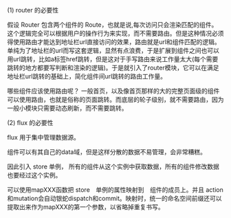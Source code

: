 (1) router 的必要性

假设 Router 包含两个组件的 Route，也就是说,每次访问只会渲染匹配的组件。
这个逻辑完全可以根据用户的操作行为来实现，而不需要路由。但是这种情况必须得使用路由才能达到地址栏url直接访问的效果，路由就是url和组件匹配的逻辑。单纯为了地址栏的url而写这套逻辑，显然有点浪费，于是扩展到组件之间也可以用url跳转，比如a标签href跳转，但是这对于手写路由来说工作量太大(每个需要跳转的地方都要写判断和渲染的逻辑)。于是就引入了router模块，它可以在满足地址栏url跳转的基础上，简化组件间url跳转的路由工作量。

哪些组件应该使用路由呢？
一般首页，以及像首页那样的大的完整页面级的组件可以使用路由，也就是俗称的页面跳转。而底层的轮子级别，就不需要路由，因为一般小模块只需要动态刷新，而不需要跳转。

(2) flux 的必要性

flux 用于集中管理数据源。

组件可以有其自己的data域，但是这样分散的数据不易管理，会非常糟糕。

因此引入 store 单例， 所有的组件从这个实例中获取数据，所有的组件修改数据也要经过这个实例。

可以使用mapXXX函数把 store　单例的属性映射到　组件的成员上。并且 action和mutation会自动银蛇dispatch和commit。映射时，统一的命名空间前缀还可以提取出来作为mapXXX的第一个参数，以省略掉重复书写。